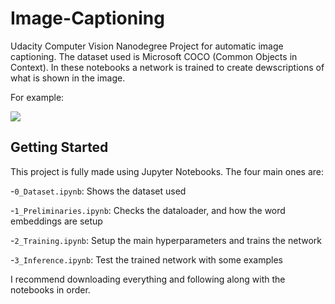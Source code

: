 # Image-Captioning

Udacity Computer Vision Nanodegree Project for automatic image captioning.
The dataset used is Microsoft COCO (Common Objects in Context).
In these notebooks a network is trained to create dewscriptions of what is shown in the image.

For example:

![]('sample.png')

## Getting Started

This project is fully made using Jupyter Notebooks.
The four main ones are:

-`0_Dataset.ipynb`: Shows the dataset used

-`1_Preliminaries.ipynb`: Checks the dataloader, and how the word embeddings are setup

-`2_Training.ipynb`: Setup the main hyperparameters and trains the network

-`3_Inference.ipynb`: Test the trained network with some examples

I recommend downloading everything and following along with the notebooks in order.
